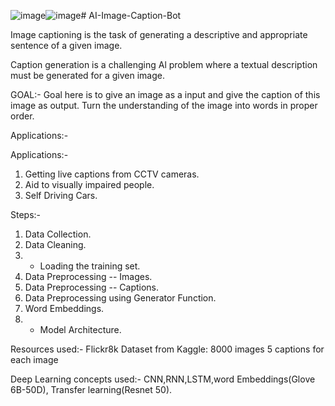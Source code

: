 ![image](https://github.com/user-attachments/assets/e1fe72e4-a862-41b8-b87d-228b204079b8)![image](https://github.com/user-attachments/assets/273a6901-b230-4c56-806e-4339cd983e6e)# AI-Image-Caption-Bot

Image captioning is the task of generating a descriptive and appropriate sentence of a given image.

Caption generation is a challenging Al problem where a textual description must be generated for a given image.

GOAL:-
Goal here is to give an image as a input and give the caption of this image as output.
Turn the understanding of the image into words in proper order.

Applications:- 

Applications:-
1. Getting live captions from CCTV cameras.
2. Aid to visually impaired people.
3. Self Driving Cars.

Steps:-
1. Data Collection.
2. Data Cleaning.
3. - Loading the training set.
4. Data Preprocessing -- Images.
5. Data Preprocessing -- Captions.
6. Data Preprocessing using Generator Function.
7. Word Embeddings.
8. - Model Architecture.

Resources used:- 
Flickr8k Dataset from Kaggle:
8000 images
5 captions for each image

Deep Learning concepts used:-
CNN,RNN,LSTM,word Embeddings(Glove 6B-50D), Transfer learning(Resnet 50).
